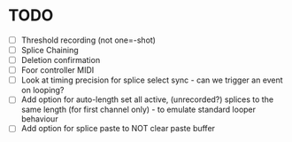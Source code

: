 # TODO
 
- [ ] Threshold recording (not one=-shot)
- [ ] Splice Chaining
- [ ] Deletion confirmation
- [ ] Foor controller MIDI
- [ ] Look at timing precision for splice select sync - can we trigger an event on looping? 
- [ ] Add option for auto-length set all active, (unrecorded?) splices to the same length (for first channel only) - to emulate standard looper behaviour
- [ ] Add option for splice paste to NOT clear paste buffer